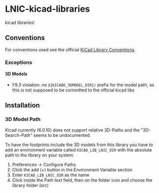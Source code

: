 # LNIC-kicad-libraries
kicad libraries!

## Conventions

For conventions used see the official [KiCad Library Conventions](https://klc.kicad.org/).

### Exceptions
#### 3D Models
- F9.3 violation: no `${KICAD6_3DMODEL_DIR}/` prefix for the model path, as this is not supposed to be committed to the official kicad libs

## Installation
### 3D Model Path
Kicad currently (6.0.10) does not support relative 3D-Paths and the "3D-Search-Path" seems to be undocumented.

To have the footprints include the 3D models from this library you have to add an environment variable called `KICAD_LIB_LNIC_DIR` with the absolute path to the library on your system.

1. Preferences -> Configure Paths
2. Click the add (+) button in the Environment Variable section
3. Enter `KICAD_LIB_LNIC_DIR` as the name
4. Click inside the Path text field, then on the folder icon and choose the library folder (src)
